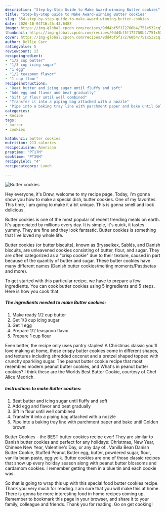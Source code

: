 ```yaml
---
description: "Step-by-Step Guide to Make Award-winning Butter cookies"
title: "Step-by-Step Guide to Make Award-winning Butter cookies"
slug: 354-step-by-step-guide-to-make-award-winning-butter-cookies
date: 2020-10-04T16:46:43.648Z
image: https://img-global.cpcdn.com/recipes/9dd4bf5f172760b4/751x532cq70/butter-cookies-recipe-main-photo.jpg
thumbnail: https://img-global.cpcdn.com/recipes/9dd4bf5f172760b4/751x532cq70/butter-cookies-recipe-main-photo.jpg
cover: https://img-global.cpcdn.com/recipes/9dd4bf5f172760b4/751x532cq70/butter-cookies-recipe-main-photo.jpg
author: Dollie Carr
ratingvalue: 5
reviewcount: 13
recipeingredient:
- "1/2 cup butter"
- "1/3 cup icing sugar"
- "1 egg"
- "1/2 teaspoon flavor"
- "1 cup flour"
recipeinstructions:
- "Beat butter and icing sugar until fluffy and soft"
- "Add egg and flavor and beat gradually"
- "Sift in flour until well combined"
- "Transfer it into a piping bag attached with a nozzle"
- "Pipe into a baking tray line with parchment paper and bake until Golden brown."
categories:
- Recipe
tags:
- butter
- cookies

katakunci: butter cookies 
nutrition: 213 calories
recipecuisine: American
preptime: "PT17M"
cooktime: "PT39M"
recipeyield: "4"
recipecategory: Lunch

---
```



![Butter cookies](https://img-global.cpcdn.com/recipes/9dd4bf5f172760b4/751x532cq70/butter-cookies-recipe-main-photo.jpg)

Hey everyone, it's Drew, welcome to my recipe page. Today, I'm gonna show you how to make a special dish, butter cookies. One of my favorites. This time, I am going to make it a bit unique. This is gonna smell and look delicious.

Butter cookies is one of the most popular of recent trending meals on earth. It's appreciated by millions every day. It is simple, it's quick, it tastes yummy. They are fine and they look fantastic. Butter cookies is something that I've loved my whole life.

Butter cookies (or butter biscuits), known as Brysselkex, Sablés, and Danish biscuits, are unleavened cookies consisting of butter, flour, and sugar. They are often categorized as a &#34;crisp cookie&#34; due to their texture, caused in part because of the quantity of butter and sugar. These butter cookies have many different names (Danish butter cookies/melting moments/Pastisetas and more).


To get started with this particular recipe, we have to prepare a few ingredients. You can cook butter cookies using 5 ingredients and 5 steps. Here is how you cook that.

<!--inarticleads1-->

##### The ingredients needed to make Butter cookies:

1. Make ready 1/2 cup butter
1. Get 1/3 cup icing sugar
1. Get 1 egg
1. Prepare 1/2 teaspoon flavor
1. Prepare 1 cup flour


Even better, the recipe only uses pantry staples! A Christmas classic you&#39;ll love making at home, these crispy butter cookies come in different shapes, and textures including shredded coconut and a pretzel shaped topped with crunchy sparkling sugar. The peanut butter cookie recipe that most resembles modern peanut butter cookies, and What&#39;s in peanut butter cookies? I think these are the Worlds Best Butter Cookie, courtesy of Chef Alice Medrich. 

<!--inarticleads2-->

##### Instructions to make Butter cookies:

1. Beat butter and icing sugar until fluffy and soft
1. Add egg and flavor and beat gradually
1. Sift in flour until well combined
1. Transfer it into a piping bag attached with a nozzle
1. Pipe into a baking tray line with parchment paper and bake until Golden brown.


Butter Cookies - the BEST butter cookies recipe ever! They are similar to Danish butter cookies and perfect for any holidays: Christmas, New Year, Chinese New Year, Valentine&#39;s Day, or any day of.. Vanilla Bean Danish Butter Cookie, Stuffed Peanut Butter egg, butter, powdered sugar, flour, vanilla bean paste, egg yolk. Butter cookies are one of those classic recipes that show up every holiday season along with peanut butter blossoms and cardamom cookies. I remember getting them in a blue tin and each cookie was. 

So that is going to wrap this up with this special food butter cookies recipe. Thank you very much for reading. I am sure that you will make this at home. There is gonna be more interesting food in home recipes coming up. Remember to bookmark this page in your browser, and share it to your family, colleague and friends. Thank you for reading. Go on get cooking!
